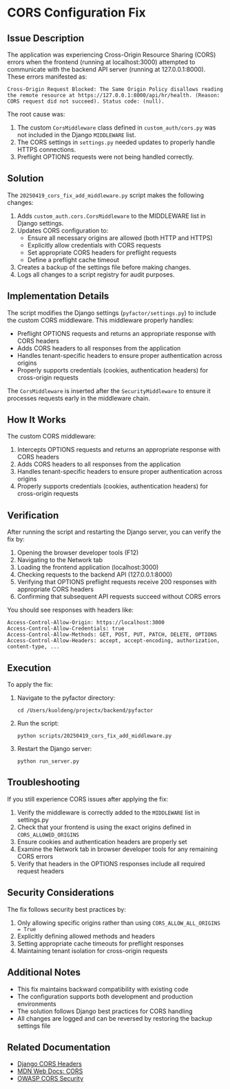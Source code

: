 # CORS Configuration Fix

## Issue Description

The application was experiencing Cross-Origin Resource Sharing (CORS) errors when the frontend (running at localhost:3000) attempted to communicate with the backend API server (running at 127.0.0.1:8000). These errors manifested as:

```
Cross-Origin Request Blocked: The Same Origin Policy disallows reading the remote resource at https://127.0.0.1:8000/api/hr/health. (Reason: CORS request did not succeed). Status code: (null).
```

The root cause was:

1. The custom `CorsMiddleware` class defined in `custom_auth/cors.py` was not included in the Django `MIDDLEWARE` list.
2. The CORS settings in `settings.py` needed updates to properly handle HTTPS connections.
3. Preflight OPTIONS requests were not being handled correctly.

## Solution

The `20250419_cors_fix_add_middleware.py` script makes the following changes:

1. Adds `custom_auth.cors.CorsMiddleware` to the MIDDLEWARE list in Django settings.
2. Updates CORS configuration to:
   - Ensure all necessary origins are allowed (both HTTP and HTTPS)
   - Explicitly allow credentials with CORS requests
   - Set appropriate CORS headers for preflight requests
   - Define a preflight cache timeout
3. Creates a backup of the settings file before making changes.
4. Logs all changes to a script registry for audit purposes.

## Implementation Details

The script modifies the Django settings (`pyfactor/settings.py`) to include the custom CORS middleware. This middleware properly handles:

- Preflight OPTIONS requests and returns an appropriate response with CORS headers
- Adds CORS headers to all responses from the application
- Handles tenant-specific headers to ensure proper authentication across origins
- Properly supports credentials (cookies, authentication headers) for cross-origin requests

The `CorsMiddleware` is inserted after the `SecurityMiddleware` to ensure it processes requests early in the middleware chain.

## How It Works

The custom CORS middleware:

1. Intercepts OPTIONS requests and returns an appropriate response with CORS headers
2. Adds CORS headers to all responses from the application
3. Handles tenant-specific headers to ensure proper authentication across origins
4. Properly supports credentials (cookies, authentication headers) for cross-origin requests

## Verification

After running the script and restarting the Django server, you can verify the fix by:

1. Opening the browser developer tools (F12)
2. Navigating to the Network tab
3. Loading the frontend application (localhost:3000)
4. Checking requests to the backend API (127.0.0.1:8000)
5. Verifying that OPTIONS preflight requests receive 200 responses with appropriate CORS headers
6. Confirming that subsequent API requests succeed without CORS errors

You should see responses with headers like:

```
Access-Control-Allow-Origin: https://localhost:3000
Access-Control-Allow-Credentials: true
Access-Control-Allow-Methods: GET, POST, PUT, PATCH, DELETE, OPTIONS
Access-Control-Allow-Headers: accept, accept-encoding, authorization, content-type, ...
```

## Execution

To apply the fix:

1. Navigate to the pyfactor directory:
   ```
   cd /Users/kuoldeng/projectx/backend/pyfactor
   ```

2. Run the script:
   ```
   python scripts/20250419_cors_fix_add_middleware.py
   ```

3. Restart the Django server:
   ```
   python run_server.py
   ```

## Troubleshooting

If you still experience CORS issues after applying the fix:

1. Verify the middleware is correctly added to the `MIDDLEWARE` list in settings.py
2. Check that your frontend is using the exact origins defined in `CORS_ALLOWED_ORIGINS`
3. Ensure cookies and authentication headers are properly set
4. Examine the Network tab in browser developer tools for any remaining CORS errors
5. Verify that headers in the OPTIONS responses include all required request headers

## Security Considerations

The fix follows security best practices by:

1. Only allowing specific origins rather than using `CORS_ALLOW_ALL_ORIGINS = True`
2. Explicitly defining allowed methods and headers
3. Setting appropriate cache timeouts for preflight responses
4. Maintaining tenant isolation for cross-origin requests

## Additional Notes

- This fix maintains backward compatibility with existing code
- The configuration supports both development and production environments
- The solution follows Django best practices for CORS handling
- All changes are logged and can be reversed by restoring the backup settings file

## Related Documentation

- [Django CORS Headers](https://github.com/adamchainz/django-cors-headers)
- [MDN Web Docs: CORS](https://developer.mozilla.org/en-US/docs/Web/HTTP/CORS)
- [OWASP CORS Security](https://owasp.org/www-community/attacks/CORS_OriginHeaderScrutiny) 
